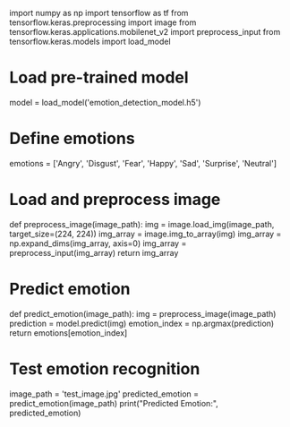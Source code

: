 import numpy as np
import tensorflow as tf
from tensorflow.keras.preprocessing import image
from tensorflow.keras.applications.mobilenet_v2 import preprocess_input
from tensorflow.keras.models import load_model

# Load pre-trained model
model = load_model('emotion_detection_model.h5')

# Define emotions
emotions = ['Angry', 'Disgust', 'Fear', 'Happy', 'Sad', 'Surprise', 'Neutral']

# Load and preprocess image
def preprocess_image(image_path):
    img = image.load_img(image_path, target_size=(224, 224))
    img_array = image.img_to_array(img)
    img_array = np.expand_dims(img_array, axis=0)
    img_array = preprocess_input(img_array)
    return img_array

# Predict emotion
def predict_emotion(image_path):
    img = preprocess_image(image_path)
    prediction = model.predict(img)
    emotion_index = np.argmax(prediction)
    return emotions[emotion_index]

# Test emotion recognition
image_path = 'test_image.jpg'
predicted_emotion = predict_emotion(image_path)
print("Predicted Emotion:", predicted_emotion)

